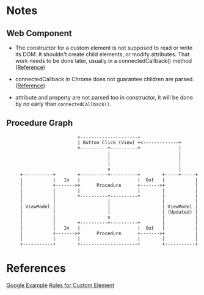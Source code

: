 # Notes

## Web Component
* The constructor for a custom element is not supposed to read or write its DOM. It shouldn't create child elements, or modify attributes. That work needs to be done later, usually in a connectedCallback() method ([Reference](https://stackoverflow.com/questions/43836886/failed-to-construct-customelement-error-when-javascript-file-is-placed-in-head))

* connectedCallback in Chrome does not guarantee children are parsed. ([Reference](https://stackoverflow.com/questions/48498581/textcontent-empty-in-connectedcallback-of-a-custom-htmlelement))

* attribute and property are not parsed too in constructor, it will be done by no early than `connectedCallback()`.

## Procedure Graph
```
                          +---------------------+
                          | Button Click (View) +<-------------+
                          +----------+----------+              |
                                     |                         |
                                     |                         |
                                     |                         |
                                     v                         |
     +-----------+        +----------+----------+        +-----+-----+
     |           |   In   |                     |  Out   |           |
     |           +------->+      Procedure      +------->+           |
     |           |        |                     |        |           |
     |           |        +----------+----------+        |           |
     |           |                   |                   |           |
     | ViewModel |                   |                   | ViewModel |
     |           |                   |                   | (Updated) |
     |           |                   v                   |           |
     |           |        +----------+----------+        |           |
     |           |   In   |                     |  Out   |           |
     |           +------->+      Procedure      +------->+           |
     |           |        |                     |        |           |
     +-----------+        +---------------------+        +-----------+

```

# References
[Google Example](https://developers.google.com/web/fundamentals/web-components/examples/howto-tabs)
[Rules for Custom Element](https://stackoverflow.com/questions/55215397/js-custom-element-get-inner-html)

